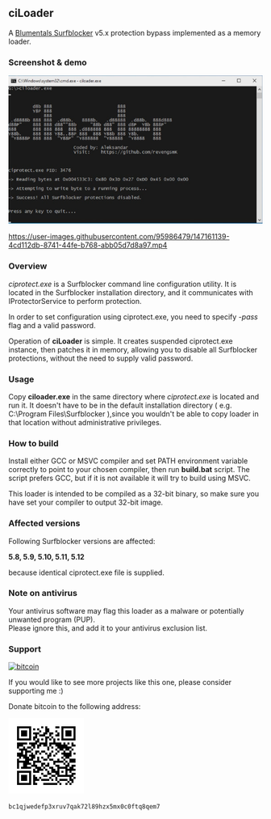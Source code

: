 ## ciLoader

A [Blumentals Surfblocker](https://www.surfblocker.com/) v5.x protection bypass implemented as a memory loader.

### Screenshot & demo

![ciloader](img/ciloaderscr.png) 

https://user-images.githubusercontent.com/95986479/147161139-4cd112db-8741-44fe-b768-abb05d7d8a97.mp4

### Overview

_ciprotect.exe_ is a Surfblocker command line configuration utility. It is located in the Surfblocker installation directory, and it communicates with IProtectorService to perform protection.   

In order to set configuration using ciprotect.exe, you need to specify _-pass_ flag and a valid password.   

Operation of **ciLoader** is simple. It creates suspended ciprotect.exe instance, then patches it in memory, allowing you to disable all Surfblocker protections, without the need to supply valid password.

### Usage

Copy **ciloader.exe** in the same directory where _ciprotect.exe_ is located and run it. It doesn't have to be in the default installation directory ( e.g. C:\Program Files\Surfblocker ),since you wouldn't be able to copy loader in that location without administrative privileges.  

### How to build

Install either GCC or MSVC compiler and set PATH environment variable correctly to point to your chosen compiler, then run **build.bat** script. The script prefers GCC, but if it is not available it will try to build using MSVC.

This loader is intended to be compiled as a 32-bit binary, so make sure you have set your compiler to output 32-bit image.

### Affected versions

Following Surfblocker versions are affected:
 
**5.8, 5.9, 5.10, 5.11, 5.12**

because identical ciprotect.exe file is supplied.

### Note on antivirus

Your antivirus software may flag this loader as a malware or potentially unwanted program (PUP).   
Please ignore this, and add it to your antivirus exclusion list.

### Support

[![bitcoin](https://img.shields.io/badge/donate-bitcoin-EF8E19)](bitcoin:bc1qjwedefp3xruv7qak72l89hzx5mx0c0ftq8qem7)

If you would like to see more projects like this one, please consider supporting me :)  

Donate bitcoin to the following address:

![btcqrcode](img/bcqrcode.png)

```
bc1qjwedefp3xruv7qak72l89hzx5mx0c0ftq8qem7
```
